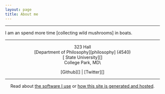 ```yaml
---
layout: page
title: About me
---
```


* * * * *

<p style="text-align: justify">
I am an  spend more time [collecting wild
mushrooms] in boats.
</p>

* * * * *

<div style="text-align:center">

323 Hall\
[Department of Philosophy][philosophy] (4540)\
[ State University][]\
College Park, MD\

[Github][] | [Twitter][]

* * * * *

Read about
[the software I use][] or [how this site is generated and hosted][].

</div>

  [the software I use]: /software
  [how this site is generated and hosted]: /site
